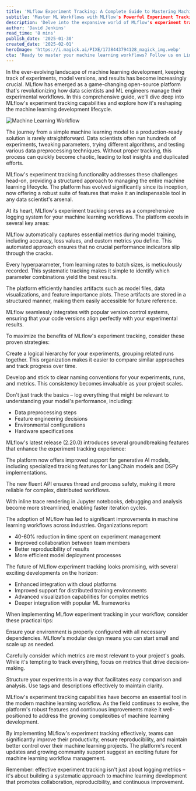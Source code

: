 ```yaml
---
title: 'MLflow Experiment Tracking: A Complete Guide to Mastering Machine Learning Workflows'
subtitle: 'Master ML Workflows with MLflow's Powerful Experiment Tracking'
description: 'Delve into the expansive world of MLflow's experiment tracking and its transformative impact on machine learning workflows. Discover strategies, new features, and practical tips for leveraging this open-source platform.'
author: 'David Jenkins'
read_time: '8 mins'
publish_date: '2025-01-30'
created_date: '2025-02-01'
heroImage: 'https://i.magick.ai/PIXE/1738443794128_magick_img.webp'
cta: 'Ready to master your machine learning workflows? Follow us on LinkedIn at MagickAI to stay updated on the latest developments in ML tools and best practices. Our community of data scientists and ML engineers regularly shares insights and experiences with MLflow and other cutting-edge technologies.'
---
```


In the ever-evolving landscape of machine learning development, keeping track of experiments, model versions, and results has become increasingly crucial. MLflow has emerged as a game-changing open-source platform that's revolutionizing how data scientists and ML engineers manage their experimental workflows. In this comprehensive guide, we'll dive deep into MLflow's experiment tracking capabilities and explore how it's reshaping the machine learning development lifecycle.

![Machine Learning Workflow](https://i.magick.ai/PIXE/1738443794131_magick_img.webp)

The journey from a simple machine learning model to a production-ready solution is rarely straightforward. Data scientists often run hundreds of experiments, tweaking parameters, trying different algorithms, and testing various data preprocessing techniques. Without proper tracking, this process can quickly become chaotic, leading to lost insights and duplicated efforts.

MLflow's experiment tracking functionality addresses these challenges head-on, providing a structured approach to managing the entire machine learning lifecycle. The platform has evolved significantly since its inception, now offering a robust suite of features that make it an indispensable tool in any data scientist's arsenal.

At its heart, MLflow's experiment tracking serves as a comprehensive logging system for your machine learning workflows. The platform excels in several key areas:

MLflow automatically captures essential metrics during model training, including accuracy, loss values, and custom metrics you define. This automated approach ensures that no crucial performance indicators slip through the cracks.

Every hyperparameter, from learning rates to batch sizes, is meticulously recorded. This systematic tracking makes it simple to identify which parameter combinations yield the best results.

The platform efficiently handles artifacts such as model files, data visualizations, and feature importance plots. These artifacts are stored in a structured manner, making them easily accessible for future reference.

MLflow seamlessly integrates with popular version control systems, ensuring that your code versions align perfectly with your experimental results.

To maximize the benefits of MLflow's experiment tracking, consider these proven strategies:

Create a logical hierarchy for your experiments, grouping related runs together. This organization makes it easier to compare similar approaches and track progress over time.

Develop and stick to clear naming conventions for your experiments, runs, and metrics. This consistency becomes invaluable as your project scales.

Don't just track the basics – log everything that might be relevant to understanding your model's performance, including:
- Data preprocessing steps
- Feature engineering decisions
- Environmental configurations
- Hardware specifications

MLflow's latest release (2.20.0) introduces several groundbreaking features that enhance the experiment tracking experience:

The platform now offers improved support for generative AI models, including specialized tracking features for LangChain models and DSPy implementations.

The new fluent API ensures thread and process safety, making it more reliable for complex, distributed workflows.

With inline trace rendering in Jupyter notebooks, debugging and analysis become more streamlined, enabling faster iteration cycles.

The adoption of MLflow has led to significant improvements in machine learning workflows across industries. Organizations report:
- 40-60% reduction in time spent on experiment management
- Improved collaboration between team members
- Better reproducibility of results
- More efficient model deployment processes

The future of MLflow experiment tracking looks promising, with several exciting developments on the horizon:
- Enhanced integration with cloud platforms
- Improved support for distributed training environments
- Advanced visualization capabilities for complex metrics
- Deeper integration with popular ML frameworks

When implementing MLflow experiment tracking in your workflow, consider these practical tips:

Ensure your environment is properly configured with all necessary dependencies. MLflow's modular design means you can start small and scale up as needed.

Carefully consider which metrics are most relevant to your project's goals. While it's tempting to track everything, focus on metrics that drive decision-making.

Structure your experiments in a way that facilitates easy comparison and analysis. Use tags and descriptions effectively to maintain clarity.

MLflow's experiment tracking capabilities have become an essential tool in the modern machine learning workflow. As the field continues to evolve, the platform's robust features and continuous improvements make it well-positioned to address the growing complexities of machine learning development.

By implementing MLflow's experiment tracking effectively, teams can significantly improve their productivity, ensure reproducibility, and maintain better control over their machine learning projects. The platform's recent updates and growing community support suggest an exciting future for machine learning workflow management.

Remember: effective experiment tracking isn't just about logging metrics – it's about building a systematic approach to machine learning development that promotes collaboration, reproducibility, and continuous improvement.